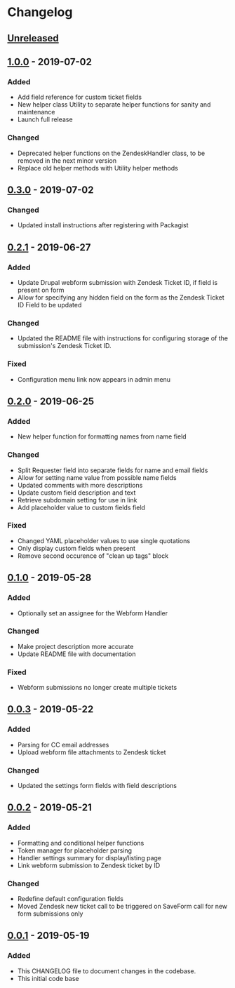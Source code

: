 # Changelog

## [Unreleased]


## [1.0.0] - 2019-07-02
### Added
- Add field reference for custom ticket fields
- New helper class Utility to separate helper functions for sanity and maintenance
- Launch full release

### Changed
- Deprecated helper functions on the ZendeskHandler class, to be removed in the next minor version
- Replace old helper methods with Utility helper methods


## [0.3.0] - 2019-07-02
### Changed
- Updated install instructions after registering with Packagist

## [0.2.1] - 2019-06-27
### Added
- Update Drupal webform submission with Zendesk Ticket ID, if field is present on form
- Allow for specifying any hidden field on the form as the Zendesk Ticket ID Field to be updated

### Changed
- Updated the README file with instructions for configuring storage of the submission's Zendesk Ticket ID.

### Fixed
- Configuration menu link now appears in admin menu


## [0.2.0] - 2019-06-25
### Added
- New helper function for formatting names from name field

### Changed
- Split Requester field into separate fields for name and email fields
- Allow for setting name value from possible name fields
- Updated comments with more descriptions
- Update custom field description and text
- Retrieve subdomain setting for use in link
- Add placeholder value to custom fields field

### Fixed
- Changed YAML placeholder values to use single quotations
- Only display custom fields when present
- Remove second occurence of "clean up tags" block


## [0.1.0] - 2019-05-28
### Added
- Optionally set an assignee for the Webform Handler

### Changed
- Make project description more accurate
- Update README file with documentation

### Fixed
- Webform submissions no longer create multiple tickets


## [0.0.3] - 2019-05-22
### Added
- Parsing for CC email addresses
- Upload webform file attachments to Zendesk ticket

### Changed
- Updated the settings form fields with field descriptions


## [0.0.2] - 2019-05-21
### Added
- Formatting and conditional helper functions
- Token manager for placeholder parsing
- Handler settings summary for display/listing page
- Link webform submission to Zendesk ticket by ID

### Changed
- Redefine default configuration fields
- Moved Zendesk new ticket call to be triggered on SaveForm call for new form submissions only


## [0.0.1] - 2019-05-19
### Added
- This CHANGELOG file to document changes in the codebase.
- This initial code base


[Unreleased]: https://github.com/strakers/zendesk-drupal-webform/compare/v1.0.0...HEAD
[1.0.0]: https://github.com/strakers/zendesk-drupal-webform/compare/v0.3.0...v1.0.0
[0.3.0]: https://github.com/strakers/zendesk-drupal-webform/compare/v0.2.1...v0.3.0
[0.2.1]: https://github.com/strakers/zendesk-drupal-webform/compare/v0.2.0...v0.2.1
[0.2.0]: https://github.com/strakers/zendesk-drupal-webform/compare/v0.1.0...v0.2.0
[0.1.0]: https://github.com/strakers/zendesk-drupal-webform/compare/v0.0.3...v0.1.0
[0.0.3]: https://github.com/strakers/zendesk-drupal-webform/compare/v0.0.2...v0.0.3
[0.0.2]: https://github.com/strakers/zendesk-drupal-webform/compare/v0.0.1...v0.0.2
[0.0.1]: https://github.com/strakers/zendesk-drupal-webform/releases/tag/v0.0.1